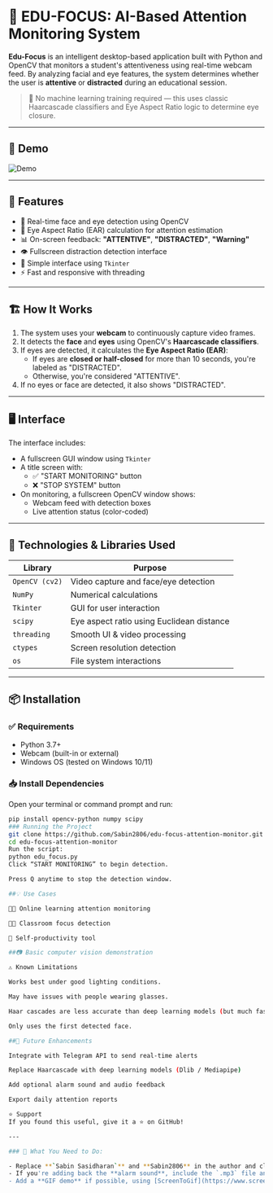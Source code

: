 # 🧠 EDU-FOCUS: AI-Based Attention Monitoring System

**Edu-Focus** is an intelligent desktop-based application built with Python and OpenCV that monitors a student's attentiveness using real-time webcam feed. By analyzing facial and eye features, the system determines whether the user is **attentive** or **distracted** during an educational session.

> 📌 No machine learning training required — this uses classic Haarcascade classifiers and Eye Aspect Ratio logic to determine eye closure.

---

## 📸 Demo

![Demo](demo.gif) <!-- Optional: You can record and insert a demo GIF here -->

---

## 🚀 Features

- 🎯 Real-time face and eye detection using OpenCV
- 🧠 Eye Aspect Ratio (EAR) calculation for attention estimation
- 📊 On-screen feedback: **"ATTENTIVE"**, **"DISTRACTED"**, **"Warning"**
- 👁️ Fullscreen distraction detection interface
- 🔄 Simple interface using `Tkinter`
- ⚡ Fast and responsive with threading

---

## 🏗️ How It Works

1. The system uses your **webcam** to continuously capture video frames.
2. It detects the **face** and **eyes** using OpenCV's **Haarcascade classifiers**.
3. If eyes are detected, it calculates the **Eye Aspect Ratio (EAR)**:
   - If eyes are **closed or half-closed** for more than 10 seconds, you're labeled as "DISTRACTED".
   - Otherwise, you're considered "ATTENTIVE".
4. If no eyes or face are detected, it also shows "DISTRACTED".

---

## 🖥️ Interface

The interface includes:

- A fullscreen GUI window using `Tkinter`
- A title screen with:
  - ✅ "START MONITORING" button
  - ❌ "STOP SYSTEM" button
- On monitoring, a fullscreen OpenCV window shows:
  - Webcam feed with detection boxes
  - Live attention status (color-coded)

---

## 🧰 Technologies & Libraries Used

| Library | Purpose |
|--------|--------|
| `OpenCV (cv2)` | Video capture and face/eye detection |
| `NumPy` | Numerical calculations |
| `Tkinter` | GUI for user interaction |
| `scipy` | Eye aspect ratio using Euclidean distance |
| `threading` | Smooth UI & video processing |
| `ctypes` | Screen resolution detection |
| `os` | File system interactions |

---

## 📦 Installation

### ✅ Requirements

- Python 3.7+
- Webcam (built-in or external)
- Windows OS (tested on Windows 10/11)

### 📥 Install Dependencies

Open your terminal or command prompt and run:

```bash
pip install opencv-python numpy scipy
### Running the Project
git clone https://github.com/Sabin2806/edu-focus-attention-monitor.git
cd edu-focus-attention-monitor
Run the script:
python edu_focus.py
Click “START MONITORING” to begin detection.

Press Q anytime to stop the detection window.

##💡 Use Cases

👩‍🎓 Online learning attention monitoring

🧑‍🏫 Classroom focus detection

🧠 Self-productivity tool

##📷 Basic computer vision demonstration

⚠️ Known Limitations

Works best under good lighting conditions.

May have issues with people wearing glasses.

Haar cascades are less accurate than deep learning models (but much faster).

Only uses the first detected face.

##📌 Future Enhancements

Integrate with Telegram API to send real-time alerts

Replace Haarcascade with deep learning models (Dlib / Mediapipe)

Add optional alarm sound and audio feedback

Export daily attention reports

⭐️ Support
If you found this useful, give it a ⭐️ on GitHub!

---

### 📌 What You Need to Do:

- Replace **`Sabin Sasidharan`** and **Sabin2806** in the author and clone URL.
- If you're adding back the **alarm sound**, include the `.mp3` file and update relevant sections.
- Add a **GIF demo** if possible, using [ScreenToGif](https://www.screentogif.com/) or similar.

